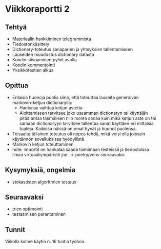# Viikkoraportti 2
## Tehtyä
* Materiaalin hankkiminen telegrammista
* Tiedostonkäsittely
* Dictionary-toteutus sanaparien ja yhteyksien tallentamiseen
* Lauseiden muodostus dictionary datasta
* Koodin siivoaminen pylint avulla
* Koodin kommentointi
* Yksikkötestien alkua

## Opittua
* Erilaisia huonoja puolia siinä, että toteuttaa lauseita generoivan markovin-ketjun dictionarylla:
    * Hankalaa vaihtaa ketjun astetta
    * Aloittamiseen tarvitsee joko useamman dictionaryn tai käyttäjän pitää antaa täsmälleen niin monta sanaa kuin mikä ketjun aste on tai samaan dictionaryyn tarvitsee tallentaa sanat käyttäen eri mittaisia tupleja. Kaikissa näissä on omat hyvät ja huonot puolensa.
* Toisaalta tällainen toteutus oli nopea tehdä, mikä voisi olla joissain käytännön sovelluksissa hyödyllistä
* Markovin ketjun toteuttaminen
* note: importit on hankalaa saada toimimaan testeissä ja tiedostoissa ilman virtuaaliympäristö jne. -> poetry/venv seuraavaksi

## Kysymyksiä, ongelmia
* stokastisten algoritmien testaus

## Seuraavaksi
* trien optimointi
* testaamisen parantaminen

## Tunnit
Viikolla kolme käytin n. 16 tuntia työhön.
